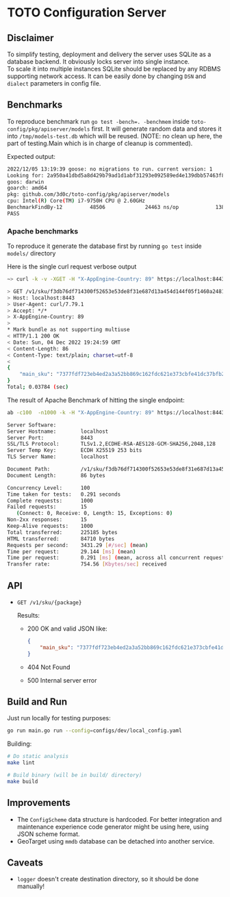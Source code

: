 # TOTO Configuration Server

## Disclaimer

To simplify testing, deployment and delivery the server uses SQLite as a database backend. It obviously locks server into single instance.  
To scale it into multiple instances SQLite should be replaced by any RDBMS supporting network access. 
It can be easily done by changing `DSN` and `dialect` parameters in config file.

## Benchmarks

To reproduce benchmark run `go test -bench=. -benchmem` inside `toto-config/pkg/apiserver/models` first. It will generate random data and stores it into `/tmp/models-test.db` which will be reused. (NOTE: no clean up here, the part of testing.Main which is in charge of cleanup is commented). 

Expected output: 

```sh
2022/12/05 13:19:39 goose: no migrations to run. current version: 1
Looking for: 2a950a41dbd5a8d429b79ad1d1abf31293e092589ed4e139dbb57463f883a033, 15, 79
goos: darwin
goarch: amd64
pkg: github.com/3d0c/toto-config/pkg/apiserver/models
cpu: Intel(R) Core(TM) i7-9750H CPU @ 2.60GHz
BenchmarkFindBy-12         48506             24463 ns/op            1384 B/op         42 allocs/op
PASS
```

### Apache benchmarks

To reproduce it generate the database first by running `go test` inside `models/` directory

Here is the single curl request verbose output

```sh
~> curl -k -v -XGET -H "X-AppEngine-Country: 89" https://localhost:8443/v1/sku/f3db76df714300f52653e53de8f31e687d13a454d144f05f1460a24819ca5ac5                                             

> GET /v1/sku/f3db76df714300f52653e53de8f31e687d13a454d144f05f1460a24819ca5ac5 HTTP/1.1
> Host: localhost:8443
> User-Agent: curl/7.79.1
> Accept: */*
> X-AppEngine-Country: 89
> 
* Mark bundle as not supporting multiuse
< HTTP/1.1 200 OK
< Date: Sun, 04 Dec 2022 19:24:59 GMT
< Content-Length: 86
< Content-Type: text/plain; charset=utf-8
< 
{
    "main_sku": "7377fdf723eb4ed2a3a52bb869c162fdc621e373cbfe41dc37bfb26eb84c2031"
}
Total; 0.03784 (sec)
```
The result of Apache Benchmark of hitting the single endpoint:

```sh
ab -c100  -n1000 -k -H "X-AppEngine-Country: 89" https://localhost:8443/v1/sku/f3db76df714300f52653e53de8f31e687d13a454d144f05f1460a24819ca5ac5                                                                                    

Server Software:        
Server Hostname:        localhost
Server Port:            8443
SSL/TLS Protocol:       TLSv1.2,ECDHE-RSA-AES128-GCM-SHA256,2048,128
Server Temp Key:        ECDH X25519 253 bits
TLS Server Name:        localhost

Document Path:          /v1/sku/f3db76df714300f52653e53de8f31e687d13a454d144f05f1460a24819ca5ac5
Document Length:        86 bytes

Concurrency Level:      100
Time taken for tests:   0.291 seconds
Complete requests:      1000
Failed requests:        15
   (Connect: 0, Receive: 0, Length: 15, Exceptions: 0)
Non-2xx responses:      15
Keep-Alive requests:    1000
Total transferred:      225185 bytes
HTML transferred:       84710 bytes
Requests per second:    3431.29 [#/sec] (mean)
Time per request:       29.144 [ms] (mean)
Time per request:       0.291 [ms] (mean, across all concurrent requests)
Transfer rate:          754.56 [Kbytes/sec] received

```

## API

- `GET /v1/sku/{package}`  

  Results:  
  - 200 OK and valid JSON like:
  
    ```json
    {
        "main_sku": "7377fdf723eb4ed2a3a52bb869c162fdc621e373cbfe41dc37bfb26eb84c2031"
    }
    ```
    
  - 404 Not Found
  - 500 Internal server error

## Build and Run

Just run locally for testing purposes:

```sh
go run main.go run --config=configs/dev/local_config.yaml
```

Building:

```sh
# Do static analysis
make lint

# Build binary (will be in build/ directory)
make build
```

## Improvements

- The `ConfigScheme` data structure is hardcoded. For better integration and maintenance experience code generator might be using here, using JSON scheme format.
- GeoTarget using `mmdb` database can be detached into another service.

## Caveats

- `logger` doesn't create destination directory, so it should be done manually!
